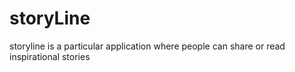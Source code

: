 # storyLine
storyline  is a particular application where people can share or read inspirational stories  
